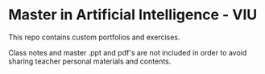 # Master in Artificial Intelligence - VIU
This repo contains custom portfolios and exercises.

Class notes and master .ppt and pdf's are not included in order to avoid sharing teacher personal materials and contents.

